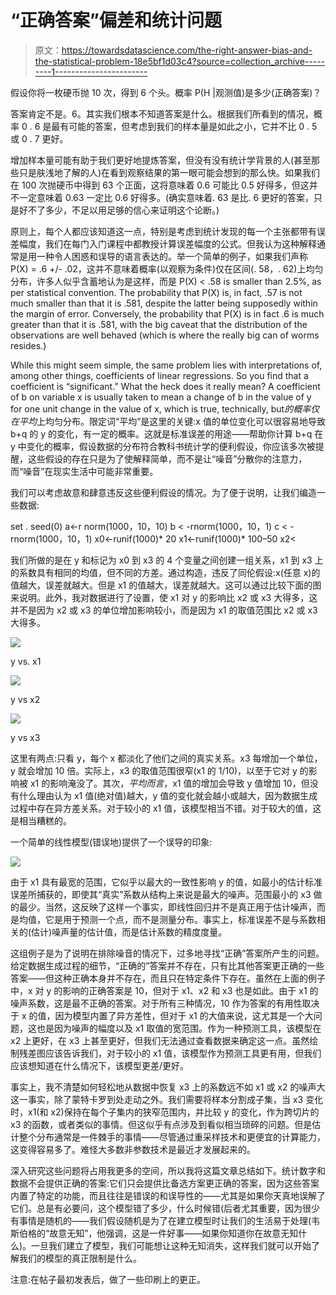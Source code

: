 # “正确答案”偏差和统计问题

> 原文：<https://towardsdatascience.com/the-right-answer-bias-and-the-statistical-problem-18e5bf1d03c4?source=collection_archive---------1----------------------->

假设你将一枚硬币抛 10 次，得到 6 个头。概率 P(H |观测值)是多少(正确答案)？

答案肯定不是。6。其实我们根本不知道答案是什么。根据我们所看到的情况，概率 0 . 6 是最有可能的答案，但考虑到我们的样本量是如此之小，它并不比 0 . 5 或 0 . 7 更好。

增加样本量可能有助于我们更好地提炼答案，但没有没有统计学背景的人(甚至那些只是肤浅地了解的人)在看到观察结果的第一眼可能会想到的那么快。如果我们在 100 次抛硬币中得到 63 个正面，这将意味着 0.6 可能比 0.5 好得多，但这并不一定意味着 0.63 一定比 0.6 好得多。(确实意味着. 63 是比. 6 更好的答案，只是好不了多少，不足以用足够的信心来证明这个论断。)

原则上，每个人都应该知道这一点，特别是考虑到统计发现的每一个主张都带有误差幅度，我们在每门入门课程中都教授计算误差幅度的公式。但我认为这种解释通常是用一种令人困惑和误导的语言表达的。举一个简单的例子，如果我们声称 P(X) = .6 +/- .02，这并不意味着概率(以观察为条件)仅在区间(. 58，. 62)上均匀分布，许多人似乎含蓄地认为是这样，而是 P(X) < .58 is smaller than 2.5%, as per statistical convention. The probability that P(X) is, in fact, .57 is not much smaller than that it is .581, despite the latter being supposedly within the margin of error. Conversely, the probability that P(X) is in fact .6 is much greater than that it is .581, with the big caveat that the distribution of the observations are well behaved (which is where the really big can of worms resides.)

While this might seem simple, the same problem lies with interpretations of, among other things, coefficients of linear regressions. So you find that a coefficient is “significant.” What the heck does it really mean? A coefficient of b on variable x is usually taken to mean a change of b in the value of y for one unit change in the value of x, which is true, technically, but*的概率仅在平均*上均匀分布。限定词“平均”是这里的关键:x 值的单位变化可以很容易地导致 b+q 的 y 的变化，有一定的概率。这就是标准误差的用途——帮助你计算 b+q 在 y 中变化的概率，假设数据的分布符合教科书统计学的便利假设，你应该多次被提醒，这些假设的存在只是为了使解释简单，而不是让“噪音”分散你的注意力，而“噪音”在现实生活中可能非常重要。

我们可以考虑故意和肆意违反这些便利假设的情况。为了便于说明，让我们编造一些数据:

set . seed(0)
a<-r norm(1000，10，10)
b < -rnorm(1000，10，1)
c < -rnorm(1000，10，1)
x0<-runif(1000)* 20
x1<-runif(1000)* 100–50
x2<

我们所做的是在 y 和标记为 x0 到 x3 的 4 个变量之间创建一组关系，x1 到 x3 上的系数具有相同的均值，但不同的方差。通过构造，违反了同伦假设:x(任意 x)的值越大，误差就越大。但是 x1 的值越大，误差就越大。这可以通过比较下面的图来说明。此外，我对数据进行了设置，使 x1 对 y 的影响比 x2 或 x3 大得多，这并不是因为 x2 或 x3 的单位增加影响较小，而是因为 x1 的取值范围比 x2 或 x3 大得多。

![](img/c36ee5610a0a37fe123c1c142d8fe6fd.png)

y vs. x1

![](img/486c7b7ab87a1faa9e062db74891c25b.png)

y vs x2

![](img/5bd14794011014886f3daac12bb8d13f.png)

y vs x3

这里有两点:只看 y，每个 x 都淡化了他们之间的真实关系。x3 每增加一个单位，y 就会增加 10 倍。实际上，x3 的取值范围很窄(x1 的 1/10)，以至于它对 y 的影响被 x1 的影响淹没了。其次，*平均而言*，x1 值的增加会导致 y 值增加 10，但没有什么理由认为 x1 值(绝对值)越大，y 值的变化就会越小或越大，因为数据生成过程中存在异方差关系。对于较小的 x1 值，该模型相当不错。对于较大的值，这是相当糟糕的。

一个简单的线性模型(错误地)提供了一个误导的印象:

![](img/67acb1416b6cdc912914c109aac0cbbe.png)

由于 x1 具有最宽的范围，它似乎以最大的一致性影响 y 的值，如最小的估计标准误差所捕获的，即使其“真实”系数从结构上来说是最大的噪声。范围最小的 x3 做的最少。当然，这反映了这样一个事实，即线性回归并不是真正用于估计噪声，而是均值，它是用于预测一个点，而不是测量分布。事实上，标准误差不是与系数相关的(估计)噪声量的估计值，而是估计系数的精度度量。

这组例子是为了说明在排除噪音的情况下，过多地寻找“正确”答案所产生的问题。给定数据生成过程的细节，“正确的”答案并不存在，只有比其他答案更正确的一些答案——但这种正确本身并不存在，而且只在特定条件下存在。虽然在上面的例子中，x 对 y 的影响的正确答案是 10，但对于 x1、x2 和 x3 也是如此。由于 x1 的噪声系数，这是最不正确的答案。对于所有三种情况，10 作为答案的有用性取决于 x 的值，因为模型内置了异方差性，但对于 x1 的大值来说，这尤其是一个大问题，这也是因为噪声的幅度以及 x1 取值的宽范围。作为一种预测工具，该模型在 x2 上更好，在 x3 上甚至更好，但我们无法通过查看数据来确定这一点。虽然绘制残差图应该告诉我们，对于较小的 x1 值，该模型作为预测工具更有用，但我们应该想知道在什么情况下，该模型更差/更好。

事实上，我不清楚如何轻松地从数据中恢复 x3 上的系数远不如 x1 或 x2 的噪声大这一事实，除了蒙特卡罗到处走动之外。我们需要将样本分割成子集，当 x3 变化时，x1(和 x2)保持在每个子集内的狭窄范围内，并比较 y 的变化，作为跨切片的 x3 的函数，或者类似的事情。但这似乎有点涉及到看似相当琐碎的问题。但是估计整个分布通常是一件棘手的事情——尽管通过重采样技术和更便宜的计算能力，这变得容易多了。难怪大多数非参数技术是最近才发展起来的。

深入研究这些问题将占用我更多的空间，所以我将这篇文章总结如下。统计数字和数据不会提供正确的答案:它们只会提供比备选方案更正确的答案，因为这些答案内置了特定的功能，而且往往是错误的和误导性的——尤其是如果你天真地误解了它们。总是有必要问，这个模型错了多少，什么时候错(后者尤其重要，因为很少有事情是随机的——我们假设随机是为了在建立模型时让我们的生活易于处理(韦斯伯格的“故意无知”，他强调，这是一件好事——如果你知道你在故意无知什么)。一旦我们建立了模型，我们可能想让这种无知消失，这样我们就可以开始了解我们的模型的真正限制是什么。

注意:在帖子最初发表后，做了一些印刷上的更正。